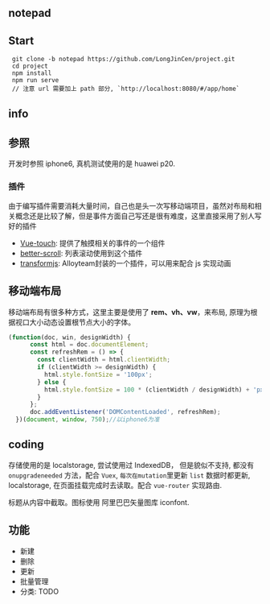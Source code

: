 ## notepad
## Start
```
 git clone -b notepad https://github.com/LongJinCen/project.git
 cd project
 npm install
 npm run serve
 // 注意 url 需要加上 path 部分, `http://localhost:8080/#/app/home`
```
## info
## 参照

开发时参照 iphone6, 真机测试使用的是 huawei p20.

### 插件

由于编写插件需要消耗大量时间，自己也是头一次写移动端项目，虽然对布局和相关概念还是比较了解，但是事件方面自己写还是很有难度，这里直接采用了别人写好的插件
- [Vue-touch](https://github.com/vuejs/vue-touch/tree/next]): 提供了触摸相关的事件的一个组件
- [better-scroll](https://github.com/ustbhuangyi/better-scroll): 列表滚动使用到这个插件
- [transformjs](https://github.com/AlloyTeam/AlloyTouch/tree/master/transformjs): Alloyteam封装的一个插件，可以用来配合 js 实现动画

## 移动端布局

移动端布局有很多种方式，这里主要是使用了 **rem、vh、vw**，来布局, 原理为根据视口大小动态设置根节点大小的字体。

```javascript
(function(doc, win, designWidth) {
      const html = doc.documentElement;
      const refreshRem = () => {
        const clientWidth = html.clientWidth;
        if (clientWidth >= designWidth) {
          html.style.fontSize = '100px';
        } else {
          html.style.fontSize = 100 * (clientWidth / designWidth) + 'px';
        }
      };
      doc.addEventListener('DOMContentLoaded', refreshRem);
  })(document, window, 750);//以iphone6为准
```
## coding

存储使用的是 localstorage, 尝试使用过 IndexedDB， 但是貌似不支持, 都没有 `onupgradeneeded` 方法，配合 `Vuex`, `每次在mutation`里更新 `list` 数据时都更新, localstorage, 在页面挂载完成时去读取。配合 `vue-router` 实现路由.

标题从内容中截取。图标使用 阿里巴巴矢量图库 iconfont.

## 功能
- 新建
- 删除
- 更新
- 批量管理
- 分类: TODO
